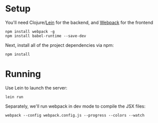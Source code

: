 # Setup

You'll need Clojure/[Lein](https://github.com/technomancy/leiningen) for the backend, and [Webpack](https://webpack.github.io/) for the frontend

    npm install webpack -g
    npm install babel-runtime --save-dev

Next, install all of the project dependencies via npm:

    npm install

# Running

Use Lein to launch the server:

    lein run

Separately, we'll run webpack in dev mode to compile the JSX files:

    webpack --config webpack.config.js --progress --colors --watch


